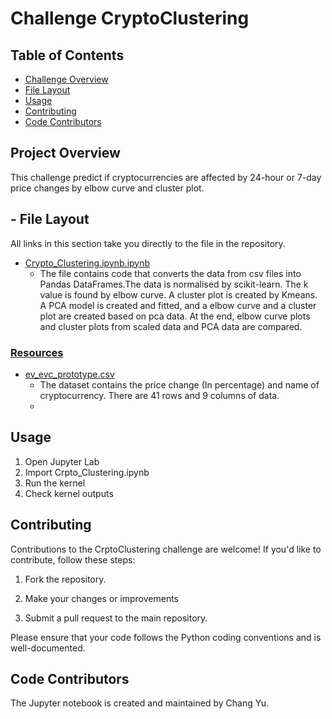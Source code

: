 # Challenge CryptoClustering
## Table of Contents
- [Challenge Overview](#challenge-overview)
- [File Layout](#file-layout)
- [Usage](#usage)
- [Contributing](#contributing)
- [Code Contributors](#code-contributors)

## Project Overview
This challenge predict if cryptocurrencies are affected by 24-hour or 7-day price changes by elbow curve and cluster plot.

## - File Layout
All links in this section take you directly to the file in the repository.

- [Crypto_Clustering.ipynb.ipynb](Crypto_Clustering.ipynb)
    - The file contains code that converts the data from csv files into Pandas DataFrames.The data is normalised by scikit-learn. The k value is found by elbow curve. A cluster plot is created by Kmeans. A PCA model is created and fitted, and a elbow curve and a cluster plot are created based on pca data. At the end, elbow curve plots and cluster plots from scaled data and PCA data are compared. 

### [Resources](Resources)
- [ev_evc_prototype.csv](Resources/ev_evc_prototype.csv)
    - The dataset contains the price change (In percentage) and name of cryptocurrency. There are 41 rows and 9 columns of data.
    - 
## Usage
1. Open Jupyter Lab
2. Import Crpto_Clustering.ipynb
3. Run the kernel
4. Check kernel outputs 

## Contributing
Contributions to the CrptoClustering challenge are welcome! If you'd like to contribute, follow these steps:

1. Fork the repository.

2. Make your changes or improvements 

3. Submit a pull request to the main repository.

Please ensure that your code follows the Python coding conventions and is well-documented.

## Code Contributors
The Jupyter notebook is created and  maintained by Chang Yu.

